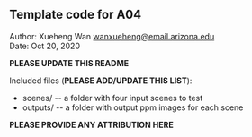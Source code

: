 Template code for A04
------------

Author: Xueheng Wan [wanxueheng@email.arizona.edu](mailto:wanxueheng@email.arizona.edu)  
Date: Oct 20, 2020

**PLEASE UPDATE THIS README**


Included files (**PLEASE ADD/UPDATE THIS LIST**):
* scenes/ -- a folder with four input scenes to test
* outputs/ -- a folder with output ppm images for each scene


**PLEASE PROVIDE ANY ATTRIBUTION HERE**
